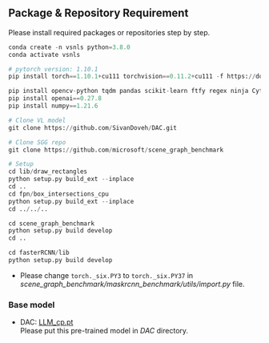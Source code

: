 ## Package & Repository Requirement  

Please install required packages or repositories step by step.  

``` python  
conda create -n vsnls python=3.8.0
conda activate vsnls

# pytorch version: 1.10.1
pip install torch==1.10.1+cu111 torchvision==0.11.2+cu111 -f https://download.pytorch.org/whl/cu111/torch_stable.html

pip install opencv-python tqdm pandas scikit-learn ftfy regex ninja Cython tensorboardX termcolor easydict pyyaml matplotlib yacs timm einops pycocotools cityscapesscripts h5py dill
pip install openai==0.27.8
pip install numpy==1.21.6

# Clone VL model 
git clone https://github.com/SivanDoveh/DAC.git 

# Clone SGG repo
git clone https://github.com/microsoft/scene_graph_benchmark

# Setup
cd lib/draw_rectangles
python setup.py build_ext --inplace
cd ..
cd fpn/box_intersections_cpu
python setup.py build_ext --inplace
cd ../../..

cd scene_graph_benchmark
python setup.py build develop
cd ..

cd fasterRCNN/lib
python setup.py build develop
```   

* Please change `torch._six.PY3` to `torch._six.PY37` in *scene_graph_benchmark/maskrcnn_benchmark/utils/import.py* file.

### Base model

* DAC: [LLM_cp.pt](https://drive.google.com/drive/folders/1DmHeV8oWiMwtkaTH-nruMyjBiuJvcwnv)  
Please put this pre-trained model in *DAC* directory.  